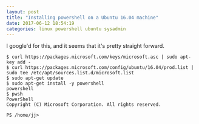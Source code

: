 ```yaml
---
layout: post
title: "Installing powershell on a Ubuntu 16.04 machine"
date: 2017-06-12 18:54:19
categories: linux powershell ubuntu sysadmin
---
```


I google'd for this, and it seems that it's pretty straight forward.

```shell
$ curl https://packages.microsoft.com/keys/microsoft.asc | sudo apt-key add -
$ curl https://packages.microsoft.com/config/ubuntu/16.04/prod.list | sudo tee /etc/apt/sources.list.d/microsoft.list
$ sudo apt-get update
$ sudo apt-get install -y powershell
powershell
$ pwsh
PowerShell
Copyright (C) Microsoft Corporation. All rights reserved.

PS /home/jj>
```
